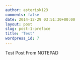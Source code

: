 ```yaml
---
author: asterisk123
comments: false
date: 2014-12-29 03:51:30+00:00
layout: post
slug: post-1-preface
title: 'Test'
wordpress_id: 7
---
```

Test Post From NOTEPAD
